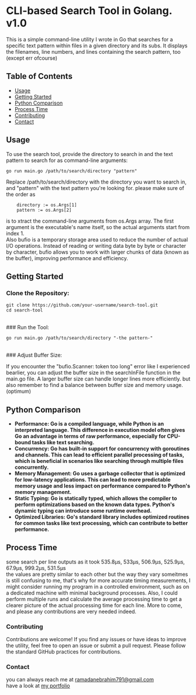 # CLI-based Search Tool in Golang. v1.0

This is a simple command-line utility I wrote in Go that searches for a specific text pattern within files in a given directory and its subs. It displays the filenames, line numbers, and lines containing the search pattern, too (except err ofcourse)

## Table of Contents

- [Usage](#usage)
- [Getting Started](#getting-started)
- [Python Comparison](#Python-Comparison)
- [Process Time](#Process-Time)
- [Contributing](#contributing)
- [Contact](#Contact)


## Usage

To use the search tool, provide the directory to search in and the text pattern to search for as command-line arguments:

```
go run main.go /path/to/search/directory "pattern"
```
Replace /path/to/search/directory with the directory you want to search in, and "pattern" with the text pattern you're looking for. please make sure of the order as
```
	directory := os.Args[1]
	pattern := os.Args[2]
```
is to xtract the command-line arguments from os.Args array. The first argument is the executable's name itself, so the actual arguments start from index 1.
<br>
Also 
bufio is a temporary storage area used to reduce the number of actual I/O operations. Instead of reading or writing data byte by byte or character by character, bufio allows you to work with larger chunks of data (known as the buffer), improving performance and efficiency.
<br>

## Getting Started
### Clone the Repository:

```
git clone https://github.com/your-username/search-tool.git
cd search-tool
```
<br>
### Run the Tool:

```
go run main.go /path/to/search/directory "-the pattern-"
```
<br>
### Adjust Buffer Size:

If you encounter the "bufio.Scanner: token too long" error like I experienced bearlier, you can adjust the buffer size in the searchInFile function in the main.go file. A larger buffer size can handle longer lines more efficiently. but also remember to find a balance between buffer size and memory usage. (optimum)
<br>

## Python Comparison
- **Performance: Go is a compiled language, while Python is an interpreted language. This difference in execution model often gives Go an advantage in terms of raw performance, especially for CPU-bound tasks like text searching.**
- **Concurrency: Go has built-in support for concurrency with goroutines and channels. This can lead to efficient parallel processing of tasks, which is beneficial in scenarios like searching through multiple files concurrently.**
- **Memory Management: Go uses a garbage collector that is optimized for low-latency applications. This can lead to more predictable memory usage and less impact on performance compared to Python's memory management.**
- **Static Typing: Go is statically typed, which allows the compiler to perform optimizations based on the known data types. Python's dynamic typing can introduce some runtime overhead.** 
- **Optimized Libraries: Go's standard library includes optimized routines for common tasks like text processing, which can contribute to better performance.**

## Process Time
some search per line outputs as it took 535.8µs, 533µs, 506.9µs, 525.9µs, 67.9µs, 999.2µs, 531.5µs
<br>
the values are pretty similar to each other but the way they vary someitmes is still confusing to me, that's why for more accurate timing measurements, I might consider running my program in a controlled environment, such as on a dedicated machine with minimal background processes. Also, I could perform multiple runs and calculate the average processing time to get a clearer picture of the actual processing time for each line. More to come, and please any contributions are very needed indeed.
### Contributing
Contributions are welcome! If you find any issues or have ideas to improve the utility, feel free to open an issue or submit a pull request. Please follow the standard GitHub practices for contributions.
### Contact
you can always reach me at ramadanebrahim791@gmail.com
<br/>
have a look at [my portfolio](https://ebrahim-ramadan.vercel.app/)











